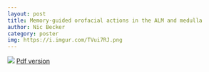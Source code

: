 ```yaml
---
layout: post
title: Memory-guided orofacial actions in the ALM and medulla
author: Nic Becker
category: poster
img: https://i.imgur.com/TVui7RJ.png
---
```


![](https://i.imgur.com/AvrObtJ.png)
[Pdf version](https://npb.space/assets/pdfs/Bio-X_Poster_Summer_2019.pdf)
